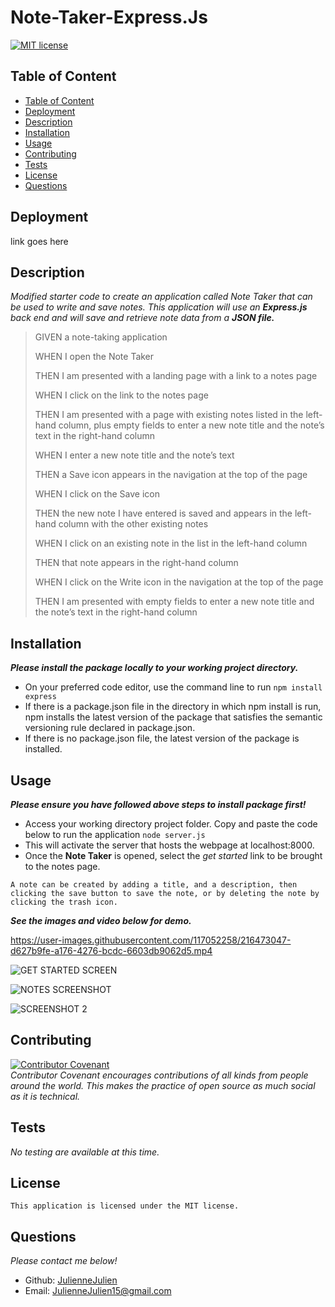 # Note-Taker-Express.Js

[![MIT license](https://img.shields.io/badge/license-MIT-blue.svg)](https://mit-license.org/)

## Table of Content
  - [Table of Content](#table-of-content)
  - [Deployment](#Deployment)
  - [Description](#description)
  - [Installation](#installation)
  - [Usage](#usage)
  - [Contributing](#contributing)
  - [Tests](#tests)
  - [License](#license)
  - [Questions](#questions)
## Deployment
link goes here

## Description
*Modified starter code to create an application called Note Taker that can be used to write and save notes. This application will use an* ***Express.js*** *back end and will save and retrieve note data from a* ***JSON file.***

>GIVEN a note-taking application
>
>WHEN I open the Note Taker
>
>
>THEN I am presented with a landing page with a link to a notes page
>
>WHEN I click on the link to the notes page
>
>
>THEN I am presented with a page with existing notes listed in the left-hand column, plus empty fields to enter a new note title and the note’s text in the right-hand column
>
>WHEN I enter a new note title and the note’s text
>
>THEN a Save icon appears in the navigation at the top of the page
>
>WHEN I click on the Save icon
>
>THEN the new note I have entered is saved and appears in the left-hand column with the other existing notes
>
>WHEN I click on an existing note in the list in the left-hand column
>
>THEN that note appears in the right-hand column
>
>WHEN I click on the Write icon in the navigation at the top of the page
>
>THEN I am presented with empty fields to enter a new note title and the note’s text in the right-hand column

## Installation
***Please install the package locally to your working project directory.***
- On your preferred code editor, use the command line to run `npm install express`
- If there is a package.json file in the directory in which npm install is run, npm installs the latest version of the package that satisfies the semantic versioning rule declared in package.json.
- If there is no package.json file, the latest version of the package is installed.


## Usage
***Please ensure you have followed above steps to install package first!***
- Access your working directory project folder. Copy and paste the code below to run the application 
`node server.js`
- This will activate the server that hosts the webpage at localhost:8000.
- Once the **Note Taker** is opened, select the *get started* link to be brought to the notes page. 

`A note can be created by adding a title, and a description, then clicking the save button to save the note, or by deleting the note by clicking the trash icon.`

***See the images and video below for demo.***

https://user-images.githubusercontent.com/117052258/216473047-d627b9fe-a176-4276-bcdc-6603db9062d5.mp4

![GET STARTED SCREEN](https://user-images.githubusercontent.com/117052258/216473392-7a294559-bb9b-4cdc-9fbd-ed7afda5235b.png)

![NOTES SCREENSHOT](https://user-images.githubusercontent.com/117052258/216473449-ce9b2217-9c65-4c8f-81cb-e1f44fdc3530.png)

![SCREENSHOT 2](https://user-images.githubusercontent.com/117052258/216473483-cd312c86-5d8b-4d6e-97dd-3e2b403aa13f.png)


## Contributing

[![Contributor Covenant](https://img.shields.io/badge/Contributor%20Covenant-2.1-4baaaa.svg)](code_of_conduct.md)
<br>*Contributor Covenant encourages contributions of all kinds from people around the world. This makes the practice of open source as much social as it is technical.*

## Tests
*No testing are available at this time.*

## License
    This application is licensed under the MIT license.

## Questions
*Please contact me below!*
- Github: [JulienneJulien](https://github.com/JulienneJulien)
- Email: JulienneJulien15@gmail.com 

